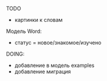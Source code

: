 TODO

- картинки к словам

Модель Word:
  + статус = новое/знакомое/изучено



DOING:
- добавление в модель examples
- добавление миграция